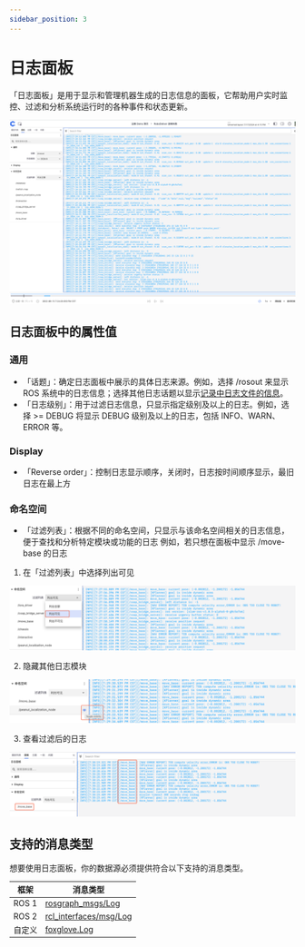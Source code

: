 ```yaml
---
sidebar_position: 3
---
```


# 日志面板

「日志面板」是用于显示和管理机器生成的日志信息的面板，它帮助用户实时监控、过滤和分析系统运行时的各种事件和状态更新。

![viz-6-1.png](../img/viz-6-1.png)

## 日志面板中的属性值
### 通用

- 「话题」：确定日志面板中展示的具体日志来源。例如，选择 /rosout 来显示 ROS 系统中的日志信息；选择其他日志话题以显示[记录中日志文件的信息](../../collaboration/record/5-manage-file.md)。
- 「日志级别」：用于过滤日志信息，只显示指定级别及以上的日志。例如，选择 >= DEBUG 将显示 DEBUG 级别及以上的日志，包括 INFO、WARN、ERROR 等。

### Display

- 「Reverse order」：控制日志显示顺序，关闭时，日志按时间顺序显示，最旧日志在最上方

### 命名空间

- 「过滤列表」：根据不同的命名空间，只显示与该命名空间相关的日志信息，便于查找和分析特定模块或功能的日志
  例如，若只想在面板中显示 /move-base 的日志

1. 在「过滤列表」中选择列出可见

![viz-6-3.png](../img/viz-6-3.png)

2. 隐藏其他日志模块

![viz-6-4.png](../img/viz-6-4.png)

3. 查看过滤后的日志

![viz-6-5.png](../img/viz-6-5.png)

## 支持的消息类型

想要使用日志面板，你的数据源必须提供符合以下支持的消息类型。

| 框架 | 消息类型 |
| --- | --- |
| ROS 1 | [rosgraph_msgs/Log](https://docs.ros.org/en/noetic/api/rosgraph_msgs/html/msg/Log.html) |
| ROS 2 | [rcl_interfaces/msg/Log](https://github.com/ros2/rcl_interfaces/blob/master/rcl_interfaces/msg/Log.msg) |
| 自定义 | [foxglove.Log](/) |
